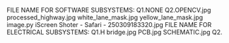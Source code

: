 FILE NAME FOR SOFTWARE SUBSYSTEMS:
Q1.NONE
Q2.OPENCV.jpg 
  processed_highway.jpg 
  white_lane_mask.jpg 
  yellow_lane_mask.jpg 
  image.py
  iScreen Shoter - Safari - 250309183320.jpg
FILE NAME FOR ELECTRICAL SUBSYSTEMS:
Q1.H bridge.jpg 
  PCB.jpg 
  SCHEMATIC.jpg 
Q2.
